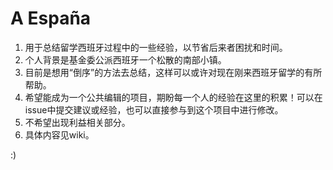 # A España

1. 用于总结留学西班牙过程中的一些经验，以节省后来者困扰和时间。
2. 个人背景是基金委公派西班牙一个松散的南部小镇。
3. 目前是想用“倒序”的方法去总结，这样可以或许对现在刚来西班牙留学的有所帮助。
4. 希望能成为一个公共编辑的项目，期盼每一个人的经验在这里的积累！可以在issue中提交建议或经验，也可以直接参与到这个项目中进行修改。
5. 不希望出现利益相关部分。
6. 具体内容见wiki。

:)
